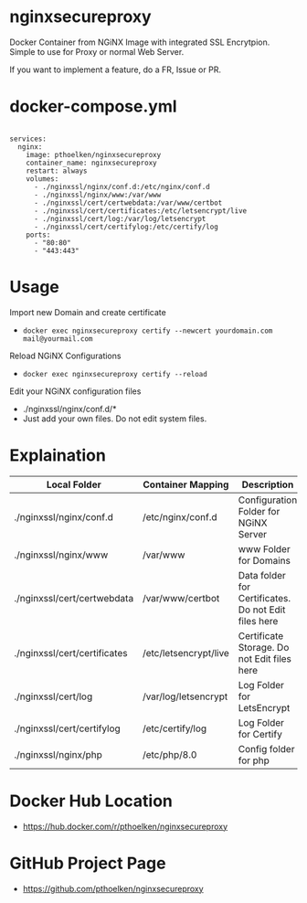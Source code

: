 # nginxsecureproxy
Docker Container from NGiNX Image with integrated SSL Encrytpion. Simple to use for Proxy or normal Web Server.

If you want to implement a feature, do a FR, Issue or PR. 

# docker-compose.yml

```version: '3.4'

services:
  nginx:
    image: pthoelken/nginxsecureproxy
    container_name: nginxsecureproxy
    restart: always
    volumes:
      - ./nginxssl/nginx/conf.d:/etc/nginx/conf.d
      - ./nginxssl/nginx/www:/var/www
      - ./nginxssl/cert/certwebdata:/var/www/certbot
      - ./nginxssl/cert/certificates:/etc/letsencrypt/live
      - ./nginxssl/cert/log:/var/log/letsencrypt
      - ./nginxssl/cert/certifylog:/etc/certify/log
    ports:
      - "80:80"
      - "443:443"
```

# Usage
Import new Domain and create certificate
- `docker exec nginxsecureproxy certify --newcert yourdomain.com mail@yourmail.com`

Reload NGiNX Configurations
- `docker exec nginxsecureproxy certify --reload`

Edit your NGiNX configuration files
- ./nginxssl/nginx/conf.d/*
- Just add your own files. Do not edit system files.

# Explaination

| Local Folder      | Container Mapping | Description |
| ----------- | ----------- | ----------- |
| ./nginxssl/nginx/conf.d      | /etc/nginx/conf.d       | Configuration Folder for NGiNX Server      |
| ./nginxssl/nginx/www   | /var/www        | www Folder for Domains        |
| ./nginxssl/cert/certwebdata   | /var/www/certbot        | Data folder for Certificates. Do not Edit files here        |
| ./nginxssl/cert/certificates   | /etc/letsencrypt/live        | Certificate Storage. Do not Edit files here        |
| ./nginxssl/cert/log   | /var/log/letsencrypt        | Log Folder for LetsEncrypt        |
| ./nginxssl/cert/certifylog   | /etc/certify/log        | Log Folder for Certify        |
| ./nginxssl/nginx/php | /etc/php/8.0 | Config folder for php |

# Docker Hub Location
- https://hub.docker.com/r/pthoelken/nginxsecureproxy

# GitHub Project Page
* https://github.com/pthoelken/nginxsecureproxy
